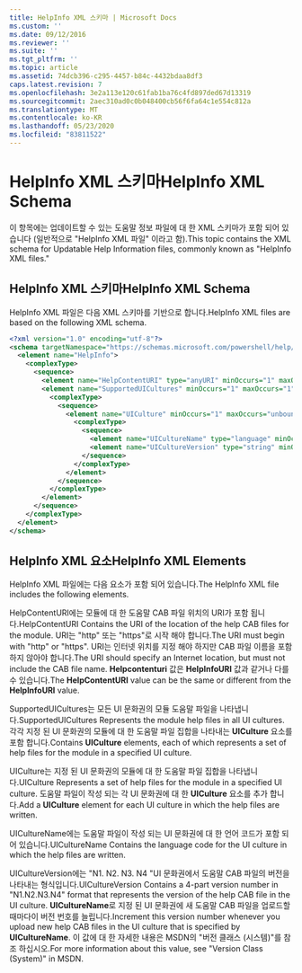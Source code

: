 ```yaml
---
title: HelpInfo XML 스키마 | Microsoft Docs
ms.custom: ''
ms.date: 09/12/2016
ms.reviewer: ''
ms.suite: ''
ms.tgt_pltfrm: ''
ms.topic: article
ms.assetid: 74dcb396-c295-4457-b84c-4432bdaa8df3
caps.latest.revision: 7
ms.openlocfilehash: 3e2a113e120c61fab1ba76c4fd897ded67d13319
ms.sourcegitcommit: 2aec310ad0c0b048400cb56f6fa64c1e554c812a
ms.translationtype: MT
ms.contentlocale: ko-KR
ms.lasthandoff: 05/23/2020
ms.locfileid: "83811522"
---
```

# <a name="helpinfo-xml-schema"></a><span data-ttu-id="a995d-102">HelpInfo XML 스키마</span><span class="sxs-lookup"><span data-stu-id="a995d-102">HelpInfo XML Schema</span></span>

<span data-ttu-id="a995d-103">이 항목에는 업데이트할 수 있는 도움말 정보 파일에 대 한 XML 스키마가 포함 되어 있습니다 (일반적으로 "HelpInfo XML 파일" 이라고 함).</span><span class="sxs-lookup"><span data-stu-id="a995d-103">This topic contains the XML schema for Updatable Help Information files, commonly known as "HelpInfo XML files."</span></span>

## <a name="helpinfo-xml-schema"></a><span data-ttu-id="a995d-104">HelpInfo XML 스키마</span><span class="sxs-lookup"><span data-stu-id="a995d-104">HelpInfo XML Schema</span></span>

<span data-ttu-id="a995d-105">HelpInfo XML 파일은 다음 XML 스키마를 기반으로 합니다.</span><span class="sxs-lookup"><span data-stu-id="a995d-105">HelpInfo XML files are based on the following XML schema.</span></span>

```xml
<?xml version="1.0" encoding="utf-8"?>
<schema targetNamespace="https://schemas.microsoft.com/powershell/help/2010/05" xmlns="http://www.w3.org/2001/XMLSchema">
  <element name="HelpInfo">
    <complexType>
      <sequence>
        <element name="HelpContentURI" type="anyURI" minOccurs="1" maxOccurs="1" />
        <element name="SupportedUICultures" minOccurs="1" maxOccurs="1">
          <complexType>
            <sequence>
              <element name="UICulture" minOccurs="1" maxOccurs="unbounded">
                <complexType>
                  <sequence>
                    <element name="UICultureName" type="language" minOccurs="1" maxOccurs="1" />
                    <element name="UICultureVersion" type="string" minOccurs="1" maxOccurs="1" />
                  </sequence>
                </complexType>
              </element>
            </sequence>
          </complexType>
        </element>
      </sequence>
    </complexType>
  </element>
</schema>
```

## <a name="helpinfo-xml-elements"></a><span data-ttu-id="a995d-106">HelpInfo XML 요소</span><span class="sxs-lookup"><span data-stu-id="a995d-106">HelpInfo XML Elements</span></span>

<span data-ttu-id="a995d-107">HelpInfo XML 파일에는 다음 요소가 포함 되어 있습니다.</span><span class="sxs-lookup"><span data-stu-id="a995d-107">The HelpInfo XML file includes the following elements.</span></span>

<span data-ttu-id="a995d-108">HelpContentURI에는 모듈에 대 한 도움말 CAB 파일 위치의 URI가 포함 됩니다.</span><span class="sxs-lookup"><span data-stu-id="a995d-108">HelpContentURI Contains the URI of the location of the help CAB files for the module.</span></span> <span data-ttu-id="a995d-109">URI는 "http" 또는 "https"로 시작 해야 합니다.</span><span class="sxs-lookup"><span data-stu-id="a995d-109">The URI must begin with "http" or "https".</span></span> <span data-ttu-id="a995d-110">URI는 인터넷 위치를 지정 해야 하지만 CAB 파일 이름을 포함 하지 않아야 합니다.</span><span class="sxs-lookup"><span data-stu-id="a995d-110">The URI should specify an Internet location, but must not include the CAB file name.</span></span> <span data-ttu-id="a995d-111">**Helpcontenturi** 값은 **HelpInfoURI** 값과 같거나 다를 수 있습니다.</span><span class="sxs-lookup"><span data-stu-id="a995d-111">The **HelpContentURI** value can be the  same or different from the **HelpInfoURI** value.</span></span>

<span data-ttu-id="a995d-112">SupportedUICultures는 모든 UI 문화권의 모듈 도움말 파일을 나타냅니다.</span><span class="sxs-lookup"><span data-stu-id="a995d-112">SupportedUICultures Represents the module help files in all UI cultures.</span></span> <span data-ttu-id="a995d-113">각각 지정 된 UI 문화권의 모듈에 대 한 도움말 파일 집합을 나타내는 **UICulture** 요소를 포함 합니다.</span><span class="sxs-lookup"><span data-stu-id="a995d-113">Contains **UICulture** elements, each of which represents a set of help files for the module in a specified UI culture.</span></span>

<span data-ttu-id="a995d-114">UICulture는 지정 된 UI 문화권의 모듈에 대 한 도움말 파일 집합을 나타냅니다.</span><span class="sxs-lookup"><span data-stu-id="a995d-114">UICulture Represents a set of help files for the module in a specified UI culture.</span></span> <span data-ttu-id="a995d-115">도움말 파일이 작성 되는 각 UI 문화권에 대 한 **UICulture** 요소를 추가 합니다.</span><span class="sxs-lookup"><span data-stu-id="a995d-115">Add a **UICulture** element for each UI culture in which the help files are written.</span></span>

<span data-ttu-id="a995d-116">UICultureName에는 도움말 파일이 작성 되는 UI 문화권에 대 한 언어 코드가 포함 되어 있습니다.</span><span class="sxs-lookup"><span data-stu-id="a995d-116">UICultureName Contains the language code for the UI culture in which the help files are written.</span></span>

<span data-ttu-id="a995d-117">UICultureVersion에는 "N1. N2. N3. N4 "UI 문화권에서 도움말 CAB 파일의 버전을 나타내는 형식입니다.</span><span class="sxs-lookup"><span data-stu-id="a995d-117">UICultureVersion Contains a 4-part version number in "N1.N2.N3.N4" format that represents the version of the help CAB file in the UI culture.</span></span> <span data-ttu-id="a995d-118">**UICultureName**로 지정 된 UI 문화권에 새 도움말 CAB 파일을 업로드할 때마다이 버전 번호를 늘립니다.</span><span class="sxs-lookup"><span data-stu-id="a995d-118">Increment this version number whenever you upload new help CAB files in the UI culture that is specified by **UICultureName**.</span></span> <span data-ttu-id="a995d-119">이 값에 대 한 자세한 내용은 MSDN의 "버전 클래스 (시스템)"를 참조 하십시오.</span><span class="sxs-lookup"><span data-stu-id="a995d-119">For more information about this value, see "Version Class (System)" in MSDN.</span></span>
